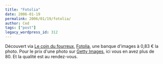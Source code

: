 ```yaml
---
title: "Fotolia"
date: 2006-01-19
permalink: 2006/01/19/fotolia/
author: Ced
tags: ["post"]
legacy_wordpress_id: 312
---
```


Découvert via <a href="http://www.zeubeubeu.net/blog/2006/01/19/1058-etre-credible-devant-son-nuancier" hreflang="fr">Le coin du fourreux</a>, [Fotolia](http://www.fotolia.fr), une banque d'images à 0,83 &#8364; la photo. Pour le prix d'une photo sur [Getty Images](http://creative.gettyimages.com/source/home/homeCreative.aspx), ici vous en avez plus de 80. Et la qualité est au rendez-vous.

<!-- excerpt -->
